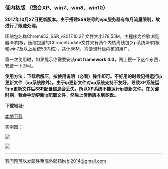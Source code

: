 ### 低内核版 （适合XP、win7、win8、win10）

**2017年10月27日更新版本。由于搭建SSR账号的vps服务器有每月流量限制，故进行了限速处理。**

压缩包名称Chrome53_SSR_v2017.10.27 文件大小178.55M。主程序为谷歌浏览器36内核，压缩包里的ChromeUpdate文件夹有两个内核离线包(Xp系统49内核和win7及以上系统53内核），共计86M，方便想升级内核的用户。

第一次使用时，如果提示你需要安装**net framework 4.0**，网上搜一下这个东西，安装一下即可。

**使用方法：下载后解压，按使用说明（必看）操作即可。不好用的时候记得运行ip更新文件（xp系统除外）。由于ip更新文件对xp系统支持不友好，导致XP系统运行ip更新文件后SSR配置信息会丢失，所以XP系统不能运行ip更新文件。在关键时期，我会手动更新ip配置文件，然后上传新版本到网盘。**


**下载地址:**

[本地下载](http://45.32.141.248:8000/f/ca7f15b7be/?raw=1)

实例图：

![](https://raw.githubusercontent.com/Alvin9999/pac2/master/softimag/53chromess001.png)

![](https://raw.githubusercontent.com/Alvin9999/pac2/master/softimag/53ssr100.PNG)



***


有问题可以发邮件至海外邮箱kebi2014@gmail.com